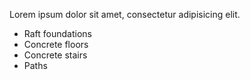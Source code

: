 Lorem ipsum dolor sit amet, consectetur adipisicing elit.

* Raft foundations
* Concrete floors
* Concrete stairs
* Paths
